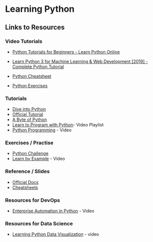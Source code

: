 # Learning Python

## Links to Resources

### Video Tutorials

- [Python Tutorials for Beginners - Learn Python Online](https://www.youtube.com/watch?v=yE9v9rt6ziw)
- [Learn Python 3 for Machine Learning & Web Development [2019] - Complete Python Tutorial](https://www.youtube.com/watch?v=_uQrJ0TkZlc)

- [Python Cheatsheet](https://programmingwithmosh.com/python/python-3-cheat-sheet/)
- [Python Exercises](https://programmingwithmosh.com/python/python-exercises-and-questions-for-beginners/)


### Tutorials
- [Dive into Python](http://www.diveintopython3.net)
- [Official Tutorial](https://docs.python.org/3/tutorial/index.html)
- [A Byte of Python](https://python.swaroopch.com)
- [Learn to Program with Python](https://www.youtube.com/playlist?list=PLGLfVvz_LVvTn3cK5e6LjhgGiSeVlIRwt)- Video Playlist
- [Python Programming](https://www.youtube.com/watch?v=N4mEzFDjqtA) - Video


### Exercises / Practise

- [Python Challenge](http://www.pythonchallenge.com/)
- [Learn by Example](https://www.packtpub.com/application-development/learn-example-python-video) - Video

### Reference / Slides

- [Official Docs](https://docs.python.org/release/3.6.5/)
- [Cheatsheets](http://www.newthinktank.com/2014/11/python-programming/) 

### Resources for DevOps

- [Enterprise Automation in Python](https://www.packtpub.com/networking-and-servers/enterprise-automation-python-video) - Video

### Resources for Data Science
- [Learning Python Data Visualization](https://www.packtpub.com/big-data-and-business-intelligence/learning-python-data-visualization-video-0) - video
